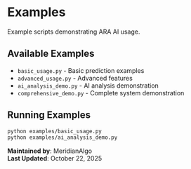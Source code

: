 # Examples

Example scripts demonstrating ARA AI usage.

## Available Examples

- `basic_usage.py` - Basic prediction examples
- `advanced_usage.py` - Advanced features
- `ai_analysis_demo.py` - AI analysis demonstration
- `comprehensive_demo.py` - Complete system demonstration

## Running Examples

```bash
python examples/basic_usage.py
python examples/ai_analysis_demo.py
```

**Maintained by**: MeridianAlgo  
**Last Updated**: October 22, 2025
